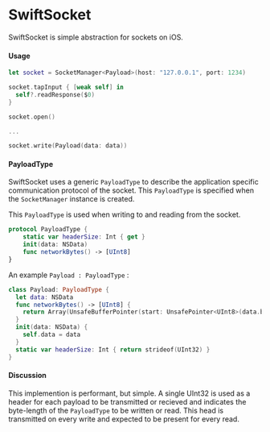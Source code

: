 # SwiftSocket

SwiftSocket is simple abstraction for sockets on iOS.

#### Usage

```swift
let socket = SocketManager<Payload>(host: "127.0.0.1", port: 1234)

socket.tapInput { [weak self] in
  self?.readResponse($0)
}

socket.open()

...

socket.write(Payload(data: data))
```

#### PayloadType

SwiftSocket uses a generic `PayloadType` to describe the application specific communication protocol of the socket.
This `PayloadType` is specified when the `SocketManager` instance is created.

This `PayloadType` is used when writing to and reading from the socket.

```swift
protocol PayloadType {
    static var headerSize: Int { get }
    init(data: NSData)
    func networkBytes() -> [UInt8]
}
```

An example `Payload : PayloadType` :

```swift
class Payload: PayloadType {
  let data: NSData
  func networkBytes() -> [UInt8] {
    return Array(UnsafeBufferPointer(start: UnsafePointer<UInt8>(data.bytes), count: data.length))
  }
  init(data: NSData) {
    self.data = data
  }
  static var headerSize: Int { return strideof(UInt32) }
}
```

#### Discussion

This implemention is performant, but simple.  A single UInt32 is used as a header for each payload to be transmitted or recieved
and indicates the byte-length of the `PayloadType` to be written or read.  This head is transmitted on every write and expected 
to be present for every read.

